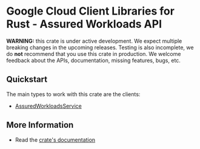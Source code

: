 # Google Cloud Client Libraries for Rust - Assured Workloads API

<!-- Code generated by sidekick. DO NOT EDIT. -->

**WARNING:** this crate is under active development. We expect multiple breaking
changes in the upcoming releases. Testing is also incomplete, we do **not**
recommend that you use this crate in production. We welcome feedback about the
APIs, documentation, missing features, bugs, etc.



## Quickstart

The main types to work with this crate are the clients:

* [AssuredWorkloadsService](https://docs.rs/gcp-sdk-assuredworkloads-v1/latest/gcp_sdk_assuredworkloads_v1/client/struct.AssuredWorkloadsService.html)

## More Information

* Read the [crate's documentation](https://docs.rs/gcp-sdk-assuredworkloads-v1/latest/gcp-sdk-assuredworkloads-v1)
